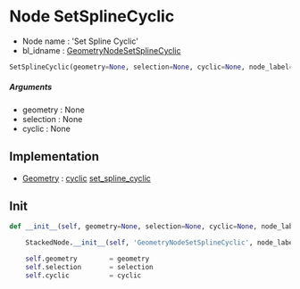 # Node SetSplineCyclic

- Node name : 'Set Spline Cyclic'
- bl_idname : [GeometryNodeSetSplineCyclic](https://docs.blender.org/api/current/bpy.types.{bl_idname}.html)


``` python
SetSplineCyclic(geometry=None, selection=None, cyclic=None, node_label=None, node_color=None)
```
##### Arguments

- geometry : None
- selection : None
- cyclic : None

## Implementation

- [Geometry](/docs/GeoNodes/Geometry.md) : [cyclic](/docs/GeoNodes/Geometry.md#cyclic) [set_spline_cyclic](/docs/GeoNodes/Geometry.md#set_spline_cyclic)

## Init

``` python
def __init__(self, geometry=None, selection=None, cyclic=None, node_label=None, node_color=None):

    StackedNode.__init__(self, 'GeometryNodeSetSplineCyclic', node_label=node_label, node_color=node_color)

    self.geometry        = geometry
    self.selection       = selection
    self.cyclic          = cyclic
```
